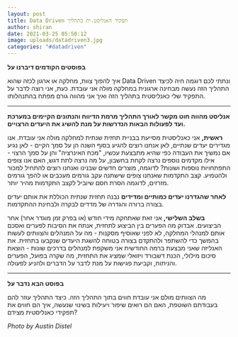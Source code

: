 ```yaml
---
layout: post
title: Data Driven תפקיד האנליסט.ית בתהליך
author: shiran
date: 2021-03-25 05:50:12
image: uploads/datadriven3.jpg
categories: "#datadriven"
---
```


**בפוסטים הקודמים דיברנו על**

איך להפוך צוות, מחלקה או ארגון לכזה שהוא Data Driven ונתתי לכם דוגמה חיה לכיצד התהליך הזה נעשה מבחינה ארגונית במחלקה מולה אני עובדת.
כעת, אני רוצה לדבר על התפקיד שלי כאנליסטית בתהליך הזה ואיך אני מהווה גורם מפתח בהתנהלותו.

------------------------------------------------------------------------------------------------------------------------------


**אנליסט מהווה חוט מקשר לאורך התהליך מרמת הדיווח והנתונים הקיימים במערכת ועד לפעולות הבאות הנדרשות על מנת להשיג את היעדים הרצויים.**

**ראשית,** אני כאנליסטית מסייעת בבניית תחזית שנתית למחלקה מולה אני עובדת.
אנו מגדירים יעדים שנתיים, לאן אנחנו רוצים להגיע בסוף השנה
הן על סמך הקיים - לאן נגיע אם נמשיך את העבודה כפי שהיא מתבצעת עכשיו, "מכח האינרציה"
והן על סמך הרצוי - אילו מקדמים נוספים נרצה לקחת בחשבון, על מה נרצה לתת דגש, האם אנו צופים התפתחויות נוספות ושונות? לדוגמה, מוצרים חדשים שבנינו ואנחנו רוצים להתחיל למכור ולהטמיע. קצב התקדמות שאנחנו צופים שישתנה עקב גורמים מעכבים או להפך גורמים מזרזים, לדוגמה הסרת חסם שיוביל לקצב התקדמות מהיר יותר. 

**לאחר שהגדרנו יעדים כמותיים ומדידים** נבנה תחזית שנתית הכוללת את אותם יעדים בצורה ברורה והגדרה של מדדים לבקרה ולבחינת ההתקדמות.

**בשלב השלישי,** אני זאת שאתחקה מידי חודש (או בפרק זמן מוגדר אחר) אחר הביצועים. אבדוק מה הפערים בין הביצוע לתחזית, אנתח את הסיבות לפערים ואסכם אותם למנהלי המחלקה, לא לפני שאוסיף מסקנות - מה על המנהלים והצוותים לעשות בהמשך כדי להשתפר ולהתקדם בצורה בטוחה להשגת היעדים שנקבעו בתחזית.
את האנליזה שאני מבצעת ברמה החודשית אני משקפת למנהלים בדרכים שונות - הוצאת סיכום מילולי, הכנת דשבורד ויזואלי שמציג את התחזית, מה שקרה בפועל, הפערים והניתוח, וקביעת פגישות על מנת לדבר על הדברים ולהניע לפעולה.

------------------------------------------------------------------------------------------------------------------------------

**בפוסט הבא נדבר על**

מה הצוותים מולם אני עובדת חווים בתוך התהליך הזה. כיצד התהליך עוזר להם בעבודתם השוטפת, האם הם רואים שיפור ויעילות בשינוי שנעשה, איך הם חווים את תפקידי כאנליסטית מצידם?


*Photo by Austin Distel*